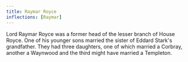 ```yaml
---
title: Raymar Royce
inflections: [Raymar]
---
```


Lord Raymar Royce was a former head of the lesser branch of House Royce. One of his younger sons married the sister of Eddard Stark's grandfather. They had three daughters, one of which married a Corbray, another a Waynwood and the third might have married a Templeton. 


